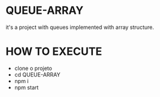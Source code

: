# QUEUE-ARRAY
it's a project with queues implemented with array structure.

# HOW TO EXECUTE
<ul>
  <li>clone o projeto</li>
  <li>cd QUEUE-ARRAY</li>
  <li>npm i</li>
  <li>npm start</li>
</ul>
